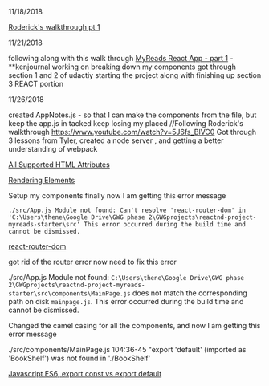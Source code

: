 11/18/2018

[Roderick's walkthrough pt 1](https://drive.google.com/file/d/1Slzggq1ABg4owc9uX27Mly-xKKHoABB7/view)

11/21/2018

following along with  this walk through 
[MyReads React App - part 1](https://www.youtube.com/watch?v=pdoFamR3LSI) - **kenjournal
working on breaking down my components 
got through section 1 and 2 of udactiy starting the project along with finishing up section 3 REACT portion 

11/26/2018

created AppNotes.js - so that I can make the components from the file, but keep the app.js in tacked
keep losing my placed 
//Following Roderick's walkthrough https://www.youtube.com/watch?v=5J6fs_BlVC0
Got through 3 lessons from Tyler, created a node server , and getting a better understanding of webpack 

[All Supported HTML Attributes](https://reactjs.org/docs/dom-elements.html#all-supported-html-attributes)

[Rendering Elements](https://reactjs.org/docs/rendering-elements.html)
 
 Setup my components finally now I am getting this error message 

 `./src/App.js
Module not found: Can't resolve 'react-router-dom' in 'C:\Users\thene\Google Drive\GWG phase 2\GWGprojects\reactnd-project-myreads-starter\src'
This error occurred during the build time and cannot be dismissed.`

[react-router-dom](https://www.npmjs.com/package/react-router-dom)

got rid of the router error now need to fix this error 

./src/App.js
Module not found: `C:\Users\thene\Google Drive\GWG phase 2\GWGprojects\reactnd-project-myreads-starter\src\components\MainPage.js` does not match the corresponding path on disk `mainpage.js`.
This error occurred during the build time and cannot be dismissed.

Changed the camel casing for all the components, and now I am getting this error message 

./src/components/MainPage.js
104:36-45 "export 'default' (imported as 'BookShelf') was not found in './BookShelf'

[Javascript ES6, export const vs export default](https://stackoverflow.com/questions/33611812/javascript-es6-export-const-vs-export-default)
